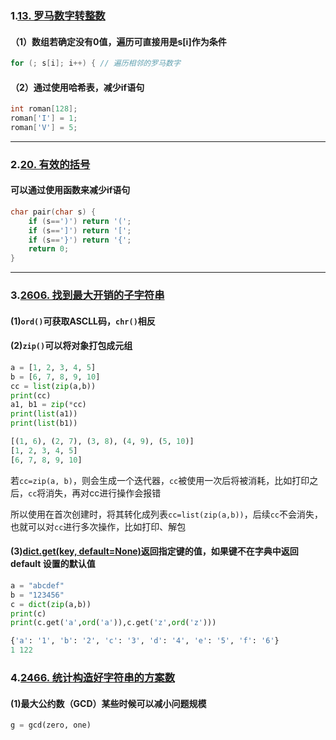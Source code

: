 ### 1.[13. 罗马数字转整数](https://leetcode.cn/problems/roman-to-integer/)

#### （1）数组若确定没有0值，遍历可直接用是s[i]作为条件

```c
for (; s[i]; i++) { // 遍历相邻的罗马数字
```

#### （2）通过使用哈希表，减少if语句

```c
int roman[128];
roman['I'] = 1;
roman['V'] = 5;
```

---

### 2.[20. 有效的括号](https://leetcode.cn/problems/valid-parentheses/)

#### 可以通过使用函数来减少if语句

```c
char pair(char s) {
    if (s==')') return '(';
    if (s==']') return '[';
    if (s=='}') return '{';
    return 0;
}
```

***

### 3.[2606. 找到最大开销的子字符串](https://leetcode.cn/problems/find-the-substring-with-maximum-cost/)

#### (1)`ord()`可获取ASCLL码，`chr()`相反

#### (2)`zip()`可以将对象打包成元组

```py
a = [1, 2, 3, 4, 5]
b = [6, 7, 8, 9, 10]
cc = list(zip(a,b))
print(cc)
a1, b1 = zip(*cc)
print(list(a1))
print(list(b1))
```

```py
[(1, 6), (2, 7), (3, 8), (4, 9), (5, 10)]
[1, 2, 3, 4, 5]
[6, 7, 8, 9, 10]
```

若`cc=zip(a, b)`，则会生成一个迭代器，`cc`被使用一次后将被消耗，比如打印之后，`cc`将消失，再对cc进行操作会报错

所以使用在首次创建时，将其转化成列表`cc=list(zip(a,b))`，后续`cc`不会消失，也就可以对`cc`进行多次操作，比如打印、解包

#### (3)[dict.get(key, default=None)](https://www.runoob.com/python3/python3-att-dictionary-get.html)返回指定键的值，如果键不在字典中返回 default 设置的默认值

```py
a = "abcdef"
b = "123456"
c = dict(zip(a,b))
print(c)
print(c.get('a',ord('a')),c.get('z',ord('z')))
```

```py
{'a': '1', 'b': '2', 'c': '3', 'd': '4', 'e': '5', 'f': '6'}
1 122
```

### 4.[2466. 统计构造好字符串的方案数](https://leetcode.cn/problems/count-ways-to-build-good-strings/)

#### (1)最大公约数（GCD）某些时候可以减小问题规模

```python
g = gcd(zero, one)
```
